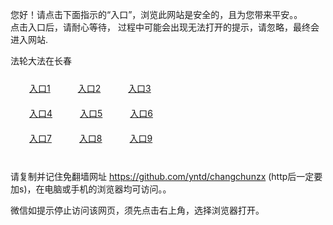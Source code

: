 您好！请点击下面指示的“入口”，浏览此网站是安全的，且为您带来平安。。 <br/>
点击入口后，请耐心等待， 过程中可能会出现无法打开的提示，请忽略，最终会进入网站. </br>

法轮大法在长春<br/>
<div style="padding:10px"><a style="margin:20px" target="_blank" href="https://d39quiby1utca8.cloudfront.net/2Qpsp?kkxlxhos" id="ccLink1" rel="nofollow">入口1</a> <a target="_blank" style="margin:20px" href="https://d1e4j49vvw3ssf.cloudfront.net/2Qpsp?wgwxhiix" id="ccLink2" rel="nofollow">入口2</a> <a style="margin:20px" target="_blank" href="https://d1gzn40fauk7no.cloudfront.net/2Qpsp?blvhy" id="ccLink3" rel="nofollow">入口3</a></div>

<div style="padding:10px" ><a style="margin:20px" target="_blank" href="https://d39quiby1utca8.cloudfront.net/2Qpsp?kkxlxhos" id="ccLink4" rel="nofollow">入口4</a> <a style="margin:20px" href="https://d1e4j49vvw3ssf.cloudfront.net/2Qpsp?wgwxhiix" target="_blank" id="ccLink5" rel="nofollow">入口5</a> <a style="margin:20px" href="https://d1gzn40fauk7no.cloudfront.net/2Qpsp?blvhy" target="_blank" id="ccLink6" rel="nofollow">入口6</a></div>

<div style="padding:10px"><a style="margin:20px" target="_blank" href="https://d39quiby1utca8.cloudfront.net/2Qpsp?kkxlxhos" id="ccLink7" rel="nofollow">入口7</a> <a style="margin:20px" href="https://d1e4j49vvw3ssf.cloudfront.net/2Qpsp?wgwxhiix" target="_blank" id="ccLink8" rel="nofollow">入口8</a> <a style="margin:20px" target="_blank" href="https://d1gzn40fauk7no.cloudfront.net/2Qpsp?blvhy" id="ccLink9" rel="nofollow">入口9</a></div>

<br/>



请复制并记住免翻墙网址 https://github.com/yntd/changchunzx (http后一定要加s)，在电脑或手机的浏览器均可访问。。<br/>

微信如提示停止访问该网页，须先点击右上角，选择浏览器打开。
